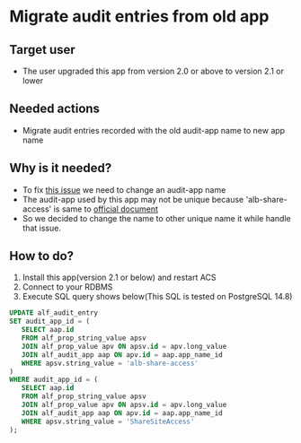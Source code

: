 # Migrate audit entries from old app

## Target user

* The user upgraded this app from version 2.0 or above to version 2.1 or lower
  
## Needed actions

* Migrate audit entries recorded with the old audit-app name to new app name

## Why is it needed?

* To fix [this issue](https://github.com/Ricksoft-OSS/audit-log-browser/issues/11) we need to change an audit-app name
* The audit-app used by this app may not be unique because 'alb-share-access' is same to [official document](https://docs.alfresco.com/content-services/latest/develop/repo-ext-points/audit-log/)
* So we decided to change the name to other unique name it while handle that issue.

## How to do?

 1. Install this app(version 2.1 or below) and restart ACS
 1. Connect to your RDBMS
 1. Execute SQL query shows below(This SQL is tested on PostgreSQL 14.8)

 ```sql
UPDATE alf_audit_entry
SET audit_app_id = (
    SELECT aap.id
    FROM alf_prop_string_value apsv
    JOIN alf_prop_value apv ON apsv.id = apv.long_value
    JOIN alf_audit_app aap ON apv.id = aap.app_name_id
    WHERE apsv.string_value = 'alb-share-access'
)
WHERE audit_app_id = (
    SELECT aap.id
    FROM alf_prop_string_value apsv
    JOIN alf_prop_value apv ON apsv.id = apv.long_value
    JOIN alf_audit_app aap ON apv.id = aap.app_name_id
    WHERE apsv.string_value = 'ShareSiteAccess'
);
 ```
